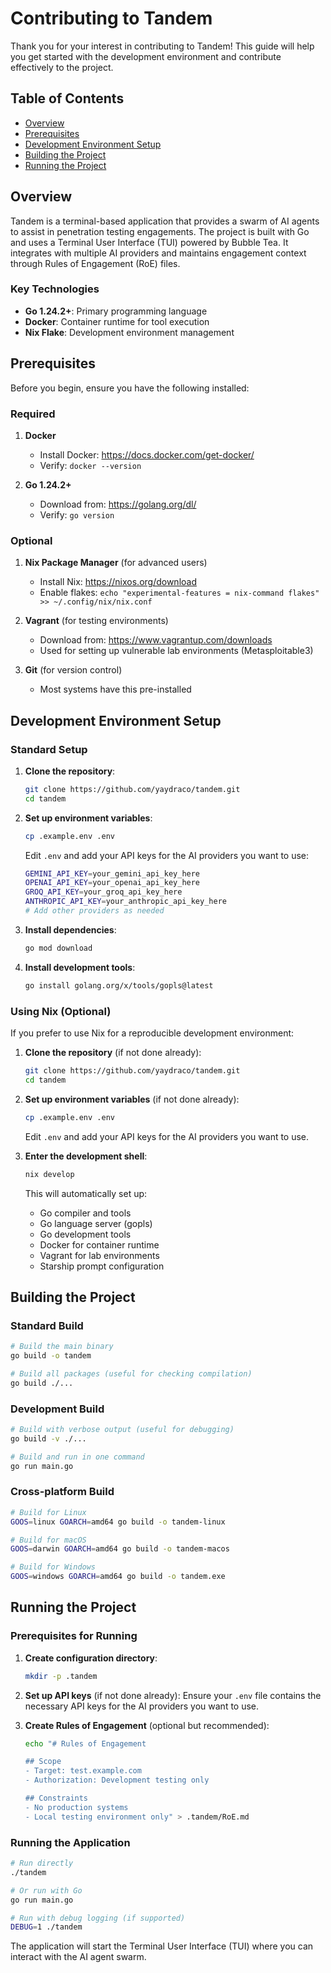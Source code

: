 # Contributing to Tandem

Thank you for your interest in contributing to Tandem! This guide will help you get started with the development environment and contribute effectively to the project.

## Table of Contents

- [Overview](#overview)
- [Prerequisites](#prerequisites)
- [Development Environment Setup](#development-environment-setup)
- [Building the Project](#building-the-project)
- [Running the Project](#running-the-project)

## Overview

Tandem is a terminal-based application that provides a swarm of AI agents to assist in penetration testing engagements. The project is built with Go and uses a Terminal User Interface (TUI) powered by Bubble Tea. It integrates with multiple AI providers and maintains engagement context through Rules of Engagement (RoE) files.

### Key Technologies

- **Go 1.24.2+**: Primary programming language
- **Docker**: Container runtime for tool execution
- **Nix Flake**: Development environment management

## Prerequisites

Before you begin, ensure you have the following installed:

### Required

1. **Docker**
   - Install Docker: https://docs.docker.com/get-docker/
   - Verify: `docker --version`

2. **Go 1.24.2+**
   - Download from: https://golang.org/dl/
   - Verify: `go version`

### Optional

1. **Nix Package Manager** (for advanced users)
   - Install Nix: https://nixos.org/download
   - Enable flakes: `echo "experimental-features = nix-command flakes" >> ~/.config/nix/nix.conf`

2. **Vagrant** (for testing environments)
   - Download from: https://www.vagrantup.com/downloads
   - Used for setting up vulnerable lab environments (Metasploitable3)

3. **Git** (for version control)
   - Most systems have this pre-installed

## Development Environment Setup

### Standard Setup

1. **Clone the repository**:
   ```bash
   git clone https://github.com/yaydraco/tandem.git
   cd tandem
   ```

2. **Set up environment variables**:
   ```bash
   cp .example.env .env
   ```
   
   Edit `.env` and add your API keys for the AI providers you want to use:
   ```bash
   GEMINI_API_KEY=your_gemini_api_key_here
   OPENAI_API_KEY=your_openai_api_key_here
   GROQ_API_KEY=your_groq_api_key_here
   ANTHROPIC_API_KEY=your_anthropic_api_key_here
   # Add other providers as needed
   ```

3. **Install dependencies**:
   ```bash
   go mod download
   ```

4. **Install development tools**:
   ```bash
   go install golang.org/x/tools/gopls@latest
   ```

### Using Nix (Optional)

If you prefer to use Nix for a reproducible development environment:

1. **Clone the repository** (if not done already):
   ```bash
   git clone https://github.com/yaydraco/tandem.git
   cd tandem
   ```

2. **Set up environment variables** (if not done already):
   ```bash
   cp .example.env .env
   ```
   
   Edit `.env` and add your API keys for the AI providers you want to use.

3. **Enter the development shell**:
   ```bash
   nix develop
   ```

   This will automatically set up:
   - Go compiler and tools
   - Go language server (gopls)
   - Go development tools
   - Docker for container runtime
   - Vagrant for lab environments
   - Starship prompt configuration

## Building the Project

### Standard Build

```bash
# Build the main binary
go build -o tandem

# Build all packages (useful for checking compilation)
go build ./...
```

### Development Build

```bash
# Build with verbose output (useful for debugging)
go build -v ./...

# Build and run in one command
go run main.go
```

### Cross-platform Build

```bash
# Build for Linux
GOOS=linux GOARCH=amd64 go build -o tandem-linux

# Build for macOS
GOOS=darwin GOARCH=amd64 go build -o tandem-macos

# Build for Windows
GOOS=windows GOARCH=amd64 go build -o tandem.exe
```

## Running the Project

### Prerequisites for Running

1. **Create configuration directory**:
   ```bash
   mkdir -p .tandem
   ```

2. **Set up API keys** (if not done already):
   Ensure your `.env` file contains the necessary API keys for the AI providers you want to use.

3. **Create Rules of Engagement** (optional but recommended):
   ```bash
   echo "# Rules of Engagement

   ## Scope
   - Target: test.example.com
   - Authorization: Development testing only

   ## Constraints
   - No production systems
   - Local testing environment only" > .tandem/RoE.md
   ```

### Running the Application

```bash
# Run directly
./tandem

# Or run with Go
go run main.go

# Run with debug logging (if supported)
DEBUG=1 ./tandem
```

The application will start the Terminal User Interface (TUI) where you can interact with the AI agent swarm.